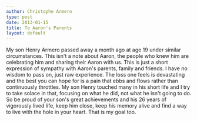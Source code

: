 ```yaml
---
author: Christophe Armero
type: post
date: 2013-01-15
title: To Aaron's Parents
layout: default
---
```

My son Henry Armero passed away a month ago at age 19 under similar circumstances. This isn't a note about Aaron, the people who knew him are celebrating him and sharing their Aaron with us. This is just a short expression of sympathy with Aaron's parents, family and friends. I have no wisdom to pass on, just raw experience. The loss one feels is devastating and the best you can hope for is a pain that ebbs and flows rather than continuously throttles. My son Henry touched many in his short life and I try to take solace in that, focusing on what he did, not what he isn't going to do. So be proud of your son's great achievements and his 26 years of vigorously lived life, keep him close, keep his memory alive and find a way to live with the hole in your heart. That is my goal too.
